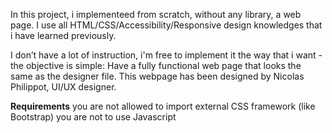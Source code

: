 In this project, i implementeed from scratch, without any library, a web page. I use all HTML/CSS/Accessibility/Responsive design knowledges that i have learned previously.

I don’t have a lot of instruction, i'm free to implement it the way that i want - the objective is simple: Have a fully functional web page that looks the same as the designer file. This webpage has been designed by Nicolas Philippot, UI/UX designer.

**Requirements**
you are not allowed to import external CSS framework (like Bootstrap)
you are not to use Javascript
